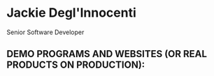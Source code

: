 # Jackie Degl'Innocenti

Senior Software Developer

## DEMO PROGRAMS AND WEBSITES (OR REAL PRODUCTS ON PRODUCTION):

